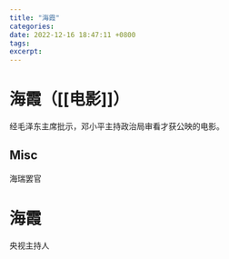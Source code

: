 ```yaml
---
title: "海霞"
categories: 
date: 2022-12-16 18:47:11 +0800
tags: 
excerpt: 
---
```



# 海霞（[[电影]]）

经毛泽东主席批示，邓小平主持政治局审看才获公映的电影。


## Misc

海瑞罢官


# 海霞

央视主持人





